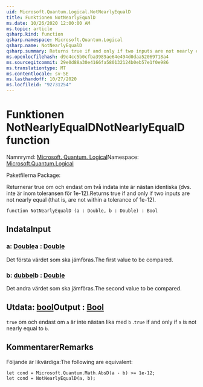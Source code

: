 ```yaml
---
uid: Microsoft.Quantum.Logical.NotNearlyEqualD
title: Funktionen NotNearlyEqualD
ms.date: 10/26/2020 12:00:00 AM
ms.topic: article
qsharp.kind: function
qsharp.namespace: Microsoft.Quantum.Logical
qsharp.name: NotNearlyEqualD
qsharp.summary: Returns true if and only if two inputs are not nearly equal (that is, are not within a tolerance of 1e-12).
ms.openlocfilehash: d9e4cc5b0cfba3989ae64e494d0daa52069718a4
ms.sourcegitcommit: 29e0d88a30e4166fa580132124b0eb57e1f0e986
ms.translationtype: MT
ms.contentlocale: sv-SE
ms.lasthandoff: 10/27/2020
ms.locfileid: "92731254"
---
```

# <a name="notnearlyequald-function"></a><span data-ttu-id="c4a29-102">Funktionen NotNearlyEqualD</span><span class="sxs-lookup"><span data-stu-id="c4a29-102">NotNearlyEqualD function</span></span>

<span data-ttu-id="c4a29-103">Namnrymd: [Microsoft. Quantum. Logical](xref:Microsoft.Quantum.Logical)</span><span class="sxs-lookup"><span data-stu-id="c4a29-103">Namespace: [Microsoft.Quantum.Logical](xref:Microsoft.Quantum.Logical)</span></span>

<span data-ttu-id="c4a29-104">Paketfilerna [](https://nuget.org/packages/)</span><span class="sxs-lookup"><span data-stu-id="c4a29-104">Package: [](https://nuget.org/packages/)</span></span>


<span data-ttu-id="c4a29-105">Returnerar true om och endast om två indata inte är nästan identiska (dvs. inte är inom toleransen för 1e-12).</span><span class="sxs-lookup"><span data-stu-id="c4a29-105">Returns true if and only if two inputs are not nearly equal (that is, are not within a tolerance of 1e-12).</span></span>

```qsharp
function NotNearlyEqualD (a : Double, b : Double) : Bool
```


## <a name="input"></a><span data-ttu-id="c4a29-106">Indata</span><span class="sxs-lookup"><span data-stu-id="c4a29-106">Input</span></span>

### <a name="a--double"></a><span data-ttu-id="c4a29-107">a: [Double](xref:microsoft.quantum.lang-ref.double)</span><span class="sxs-lookup"><span data-stu-id="c4a29-107">a : [Double](xref:microsoft.quantum.lang-ref.double)</span></span>

<span data-ttu-id="c4a29-108">Det första värdet som ska jämföras.</span><span class="sxs-lookup"><span data-stu-id="c4a29-108">The first value to be compared.</span></span>


### <a name="b--double"></a><span data-ttu-id="c4a29-109">b: [dubbel](xref:microsoft.quantum.lang-ref.double)</span><span class="sxs-lookup"><span data-stu-id="c4a29-109">b : [Double](xref:microsoft.quantum.lang-ref.double)</span></span>

<span data-ttu-id="c4a29-110">Det andra värdet som ska jämföras.</span><span class="sxs-lookup"><span data-stu-id="c4a29-110">The second value to be compared.</span></span>



## <a name="output--bool"></a><span data-ttu-id="c4a29-111">Utdata: [bool](xref:microsoft.quantum.lang-ref.bool)</span><span class="sxs-lookup"><span data-stu-id="c4a29-111">Output : [Bool](xref:microsoft.quantum.lang-ref.bool)</span></span>

<span data-ttu-id="c4a29-112">`true` om och endast om `a` är inte nästan lika med `b` .</span><span class="sxs-lookup"><span data-stu-id="c4a29-112">`true` if and only if `a` is not nearly equal to `b`.</span></span>

## <a name="remarks"></a><span data-ttu-id="c4a29-113">Kommentarer</span><span class="sxs-lookup"><span data-stu-id="c4a29-113">Remarks</span></span>

<span data-ttu-id="c4a29-114">Följande är likvärdiga:</span><span class="sxs-lookup"><span data-stu-id="c4a29-114">The following are equivalent:</span></span>

```Q#
let cond = Microsoft.Quantum.Math.AbsD(a - b) >= 1e-12;
let cond = NotNearlyEqualD(a, b);
```